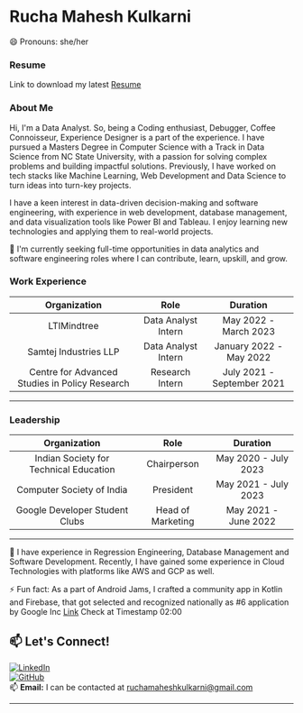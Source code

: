 # Rucha Mahesh Kulkarni
😄 Pronouns: she/her

### Resume
Link to download my latest [Resume](https://drive.google.com/file/d/1-aUZKl-i_NaILeQl1Ei_BEA-RKvM_Nd2/view?usp=sharing)

### About Me

 Hi, I'm a Data Analyst. So, being a Coding enthusiast, Debugger, Coffee Connoisseur, Experience Designer is a part of the experience.
 I have pursued a Masters Degree in Computer Science with a Track in Data Science from NC State University, with a passion for solving complex problems and building impactful solutions. 
 Previously, I have worked on tech stacks like Machine Learning, Web Development and Data Science to turn ideas into turn-key projects.

 I have a keen interest in data-driven decision-making and software engineering, with experience in web development, database management, and data visualization tools like Power BI and Tableau. I enjoy learning new technologies and applying them to real-world projects.
 
 👯 I'm currently seeking full-time opportunities in data analytics and software engineering roles where I can contribute, learn, upskill, and grow.

### Work Experience

|                 Organization                 |             Role            |                Duration               |
|:--------------------------------------------:|:---------------------------:|:-------------------------------------:|
|                 LTIMindtree                  |      Data Analyst Intern    |          May 2022 - March 2023        |
|            Samtej Industries LLP             |      Data Analyst Intern    |         January 2022 - May 2022       |
|Centre for Advanced Studies in Policy Research|        Research Intern      |        July 2021 - September 2021     |

---

### Leadership

|                 Organization                 |             Role            |                Duration               |
|:--------------------------------------------:|:---------------------------:|:-------------------------------------:|
|     Indian Society for Technical Education   |         Chairperson         |          May 2020 - July 2023         |
|            Computer Society of India         |          President          |          May 2021 - July 2023         |
|         Google Developer Student Clubs       |      Head of Marketing      |          May 2021 - June 2022         |

---

🌱 I have experience in Regression Engineering, Database Management and Software Development. Recently, I have gained some experience in Cloud Technologies with platforms like AWS and GCP as well.

⚡ Fun fact: As a part of Android Jams, I crafted a community app in Kotlin and Firebase, that got selected and recognized nationally as #6 application by Google Inc [Link](https://youtu.be/Ha0aX8QSXnc) Check at Timestamp 02:00

## 📫 Let's Connect!  
[![LinkedIn](https://img.shields.io/badge/LinkedIn-RuchaMaheshKulkarni-blue?style=flat&logo=linkedin)](https://www.linkedin.com/in/ruchamkulkarni)  
[![GitHub](https://img.shields.io/badge/GitHub-felixphool-black?style=flat&logo=github)](https://github.com/felixphool)  
📫 **Email:** I can be contacted at [ruchamaheshkulkarni@gmail.com](mailto:ruchamaheshkulkarni@gmail.com)

---


<!--
**felixphool/felixphool** is a ✨ _special_ ✨ repository because its `README.md` (this file) appears on your GitHub profile.

Here are some ideas to get you started:

- 🔭 I’m currently working on ...
- 🌱 I’m currently learning ...
- 👯 I’m looking to collaborate on ...
- 🤔 I’m looking for help with ...
- 💬 Ask me about ...
- 📫 How to reach me: ...
- 😄 Pronouns: ...
- ⚡ Fun fact: ...
-->
